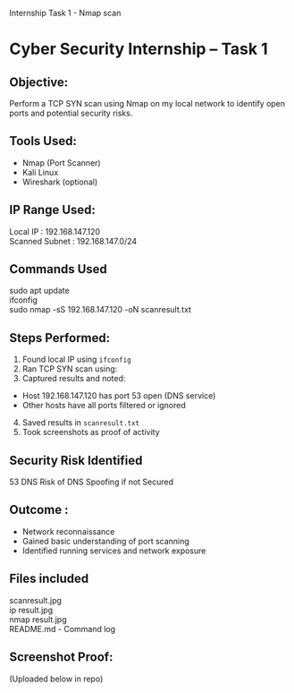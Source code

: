 
Internship Task 1 - Nmap scan
# Cyber Security Internship – Task 1

## Objective:
Perform a TCP SYN scan using Nmap on my local network to identify open ports and potential security risks.

## Tools Used:
- Nmap (Port Scanner)
- Kali Linux
- Wireshark (optional)

## IP Range Used:
Local IP : 192.168.147.120      
Scanned Subnet : 192.168.147.0/24

## Commands Used 
sudo apt update        
ifconfig         
sudo nmap -sS 192.168.147.120 -oN scanresult.txt

## Steps Performed:
1. Found local IP using `ifconfig`
2. Ran TCP SYN scan using:
3. Captured results and noted:
- Host 192.168.147.120 has port 53 open (DNS service)
- Other hosts have all ports filtered or ignored
4. Saved results in `scanresult.txt`
5. Took screenshots as proof of activity
  
## Security Risk Identified 
53     DNS Risk of DNS Spoofing if not Secured

## Outcome :
- Network reconnaissance 
- Gained basic understanding of port scanning
- Identified running services and network exposure
  
## Files included 
scanresult.jpg        
ip result.jpg               
nmap result.jpg      
README.md - Command log

## Screenshot Proof:
(Uploaded below in repo)

